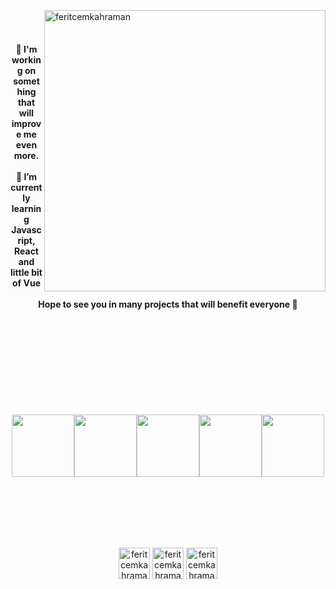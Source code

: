 <br>
<br>
<br>
<img src="https://i.hizliresim.com/l4zft88.gif" align="right" alt="feritcemkahraman" width="450"
<br>
<br>
<br>
<h4 align="center"
 Hello there, I'm Ferit Cem 👋 <br>
 🔭 I'm working on something that will improve me even more. <br><br>
 🌱 I’m currently learning Javascript, React and little bit of Vue <br><br>
  Hope to see you in many projects that will benefit everyone 👋 <br><br>
</h4>
<br>
<br>
<br>
<br>
<br>
<br>
<br>
<p align="center">
  <img src="https://media3.giphy.com/media/ln7z2eWriiQAllfVcn/200w.webp" width="100"><img src="https://i.giphy.com/media/eNAsjO55tPbgaor7ma/200w.webp" width="100"><img src="https://i.giphy.com/media/VgGthkhUvGgOit7Y9i/200.webp" width="100"><img src="https://i.giphy.com/media/KzJkzjggfGN5Py6nkT/200.webp" width="100"><img src="https://i.giphy.com/media/IdyAQJVN2kVPNUrojM/200.webp" width="100"><br><br>
  <br>
  <br>
</p>
<br>
<br>
<p align="center">
<a href="https://linkedin.com/in/ferit-cem-kahraman" target="_blank"><img align="center" src="https://img.icons8.com/nolan/344/linkedin.png" alt="feritcemkahraman" height="50" width="50" /></a>
<a href="https://twitter.com/harikayimhep" target="_blank"><img align="center" src="https://img.icons8.com/nolan/72/twitter.png" alt="feritcemkahraman" height="50" width="50" /></a>
<a href="https://instagram.com/evenmorehigh" target="_blank"><img align="center" src="https://img.icons8.com/neon/344/experimental-instagram-new-neon.png" alt="feritcemkahraman" height="50" width="50" /></a>
</p>
<br>
<br>
<br>
